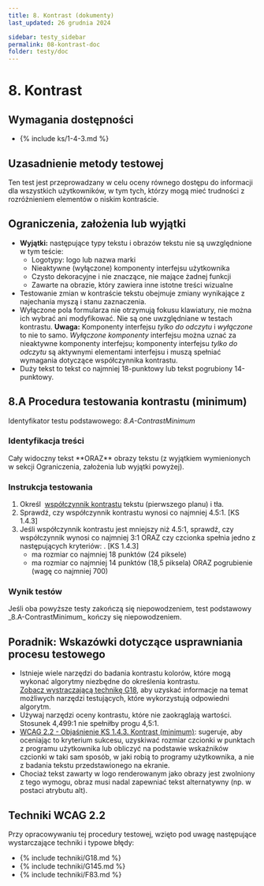 ```yaml
---
title: 8. Kontrast (dokumenty)
last_updated: 26 grudnia 2024

sidebar: testy_sidebar
permalink: 08-kontrast-doc
folder: testy/doc
---
```


# 8. Kontrast

## Wymagania dostępności
- {% include ks/1-4-3.md %}  

## Uzasadnienie metody testowej
Ten test jest przeprowadzany w celu oceny równego dostępu do informacji dla wszystkich użytkowników, w tym tych, którzy mogą mieć trudności z rozróżnieniem elementów o niskim kontraście.

## Ograniczenia, założenia lub wyjątki

-   **Wyjątki:** następujące typy tekstu i obrazów tekstu nie są uwzględnione w tym teście:
    -   Logotypy: logo lub nazwa marki
    -   Nieaktywne (wyłączone) komponenty interfejsu użytkownika
    -   Czysto dekoracyjne i nie znaczące, nie mające żadnej funkcji
    -   Zawarte na obrazie, który zawiera inne istotne treści wizualne
-   Testowanie zmian w kontraście tekstu obejmuje zmiany wynikające z najechania myszą i stanu zaznaczenia.
-   Wyłączone pola formularza nie otrzymują fokusu klawiatury, nie można ich wybrać ani modyfikować. Nie są one uwzględniane w testach kontrastu. **Uwaga:** Komponenty interfejsu *tylko do odczytu* i *wyłączone* to nie to samo. *Wyłączone komponenty* interfejsu można uznać za nieaktywne komponenty interfejsu; komponenty interfejsu *tylko do odczytu* są aktywnymi elementami interfejsu i muszą spełniać wymagania dotyczące współczynnika kontrastu.
-   Duży tekst to tekst co najmniej 18-punktowy lub tekst pogrubiony 14-punktowy.


## 8.A Procedura testowania kontrastu (minimum)
Identyfikator testu podstawowego: _8.A-ContrastMinimum_

### Identyfikacja treści
<p id="d8aIC">Cały widoczny tekst **ORAZ** obrazy tekstu (z wyjątkiem wymienionych w sekcji Ograniczenia, założenia lub wyjątki powyżej).</p>


### Instrukcja testowania
1.  Określ  [współczynnik kontrastu](https://www.w3.org/TR/2008/REC-WCAG20-20081211/#contrast-ratiodef) tekstu (pierwszego planu) i tła.
2.  Sprawdź, czy współczynnik kontrastu wynosi co najmniej 4.5:1. [KS 1.4.3]
3.  Jeśli współczynnik kontrastu jest mniejszy niż 4.5:1, sprawdź, czy współczynnik wynosi co najmniej 3:1  ORAZ czy czcionka spełnia jedno z następujących kryteriów: . [KS 1.4.3]
    -   ma rozmiar co najmniej 18 punktów (24 piksele)
    -   ma rozmiar co najmniej 14 punktów  (18,5 piksela) ORAZ pogrubienie (wagę co najmniej 700)

### Wynik testów

<p id="d8aTR">Jeśli oba powyższe testy zakończą się niepowodzeniem, test podstawowy _8.A-ContrastMinimum_ kończy się niepowodzeniem.</p>

##  Poradnik: Wskazówki dotyczące usprawniania procesu testowego

-   Istnieje wiele narzędzi do badania kontrastu kolorów, które mogą wykonać algorytmy niezbędne do określenia kontrastu. [Zobacz wystraczającą technikę G18](https://www.w3.org/TR/WCAG20-TECHS/G18.html), aby uzyskać informacje na temat możliwych narzędzi testujących, które wykorzystują odpowiedni algorytm.
-   Używaj narzędzi oceny kontrastu, które nie zaokrąglają wartości. Stosunek 4,499:1 nie spełniłby progu 4,5:1.
-   [WCAG 2.2 - Objaśnienie KS 1.4.3. Kontrast (minimum)](https://wcag.irdpl.pl/understanding/kontrast-minimum.html): sugeruje, aby oceniając to kryterium sukcesu, uzyskiwać rozmiar czcionki w punktach z programu użytkownika lub obliczyć na podstawie wskaźników czcionki w taki sam sposób, w jaki robią to programy użytkownika, a nie z badania tekstu przedstawionego na ekranie.
-   Chociaż tekst zawarty w logo renderowanym jako obrazy jest zwolniony z tego wymogu, obraz musi nadal zapewniać tekst alternatywny (np. w postaci atrybutu alt).

## Techniki WCAG 2.2
Przy opracowywaniu tej procedury testowej, wzięto pod uwagę następujące wystarczające techniki i typowe błędy:

- {% include techniki/G18.md %}
- {% include techniki/G145.md %}
- {% include techniki/F83.md %}
